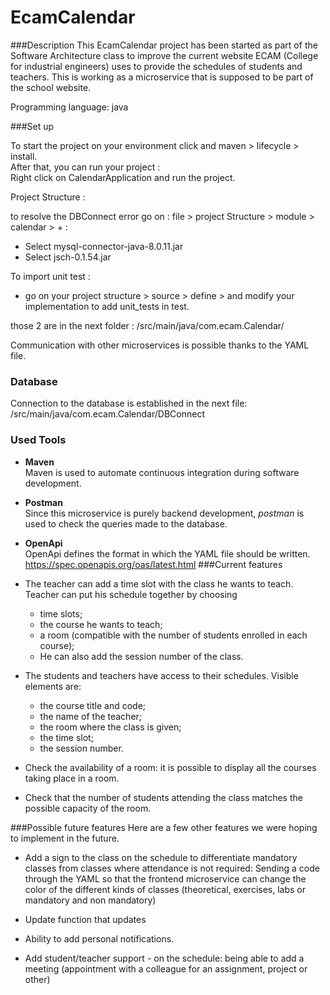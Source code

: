 # EcamCalendar 
###Description
This EcamCalendar project has been started as part of the Software Architecture class to improve the current website ECAM (College for industrial engineers) uses to provide the schedules of students and teachers.
This is working as a microservice that is supposed to be part of the school website.

Programming language: java


###Set up

To start the project on your environment click and maven > lifecycle > install. </br>
After that, you can run your project : </br>
Right click on CalendarApplication and run the project. </br>

Project Structure : </br>

to resolve the DBConnect error go on : file > project Structure > module > calendar > + :</br>
- Select mysql-connector-java-8.0.11.jar </br>
- Select jsch-0.1.54.jar  </br>

To import unit test : 
- go on your project structure > source > define > and modify your implementation
to add unit_tests in test.


those 2 are in the next folder : /src/main/java/com.ecam.Calendar/ </br>

Communication with other microservices is possible thanks to the YAML file.

### Database
Connection to the database is established in the next file: /src/main/java/com.ecam.Calendar/DBConnect

### Used Tools
- **Maven** <br/>
  Maven is used to automate continuous integration during software development.


- **Postman**<br/>
Since this microservice is purely backend development, *postman* is used to check the queries made to the database.


- **OpenApi**<br/>
OpenApi defines the format in which the YAML file should be written.
https://spec.openapis.org/oas/latest.html
###Current features

- The teacher can add a time slot with the class he wants to teach.
  Teacher can put his schedule together by choosing 
  - time slots;
  - the course he wants to teach;
  - a room (compatible with the number of students enrolled in each course);
  - He can also add the session number of the class.
  

- The students and teachers have access to their schedules.
Visible elements are: 
  - the course title and code; 
  - the name of the teacher; 
  - the room where the class is given;
  - the time slot;
  - the session number.


- Check the availability of a room: it is possible to display all the courses taking place in a room.


- Check that the number of students attending the class matches the possible capacity of the room.


###Possible future features
Here are a few other features we were hoping to implement in the future. 

- Add a sign to the class on the schedule to differentiate mandatory classes from classes where attendance is not required: Sending a code through the YAML so that the frontend microservice can change the color of the different kinds of classes (theoretical, exercises, labs or mandatory and non mandatory)


- Update function that updates


- Ability to add personal notifications.


- Add student/teacher support - on the schedule: being able to add a meeting (appointment with a colleague for an assignment, project or other)
